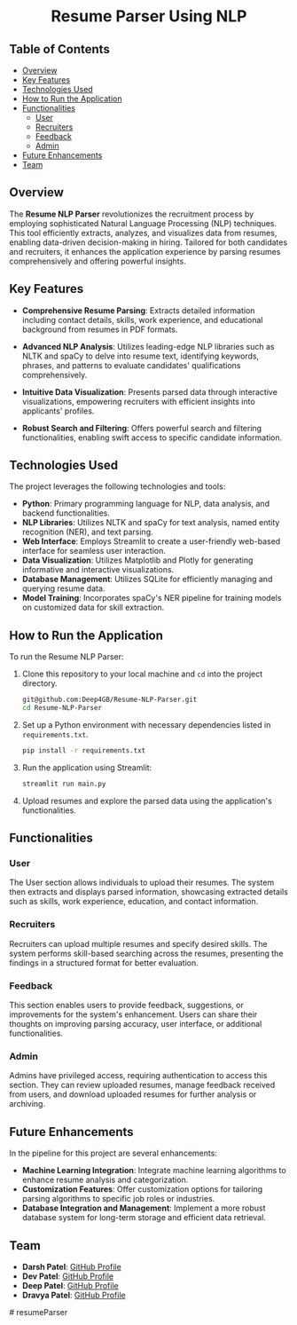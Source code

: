<center>

# Resume Parser Using NLP

</center>

## Table of Contents
- [Overview](#overview)
- [Key Features](#key-features)
- [Technologies Used](#technologies-used)
- [How to Run the Application](#how-to-run-the-application)
- [Functionalities](#functionalities)
  - [User](#user)
  - [Recruiters](#recruiters)
  - [Feedback](#feedback)
  - [Admin](#admin)
- [Future Enhancements](#future-enhancements)
- [Team](#team)

## Overview

The **Resume NLP Parser** revolutionizes the recruitment process by employing sophisticated Natural Language Processing (NLP) techniques. This tool efficiently extracts, analyzes, and visualizes data from resumes, enabling data-driven decision-making in hiring. Tailored for both candidates and recruiters, it enhances the application experience by parsing resumes comprehensively and offering powerful insights.

## Key Features

- **Comprehensive Resume Parsing**: Extracts detailed information including contact details, skills, work experience, and educational background from resumes in PDF formats.

- **Advanced NLP Analysis**: Utilizes leading-edge NLP libraries such as NLTK and spaCy to delve into resume text, identifying keywords, phrases, and patterns to evaluate candidates' qualifications comprehensively.

- **Intuitive Data Visualization**: Presents parsed data through interactive visualizations, empowering recruiters with efficient insights into applicants' profiles.

- **Robust Search and Filtering**: Offers powerful search and filtering functionalities, enabling swift access to specific candidate information.

## Technologies Used

The project leverages the following technologies and tools:

- **Python**: Primary programming language for NLP, data analysis, and backend functionalities.
- **NLP Libraries**: Utilizes NLTK and spaCy for text analysis, named entity recognition (NER), and text parsing.
- **Web Interface**: Employs Streamlit to create a user-friendly web-based interface for seamless user interaction.
- **Data Visualization**: Utilizes Matplotlib and Plotly for generating informative and interactive visualizations.
- **Database Management**: Utilizes SQLite for efficiently managing and querying resume data.
- **Model Training**: Incorporates spaCy's NER pipeline for training models on customized data for skill extraction.

## How to Run the Application

To run the Resume NLP Parser:

1. Clone this repository to your local machine and ``cd`` into the project directory.
    ``` bash
    git@github.com:Deep4GB/Resume-NLP-Parser.git
    cd Resume-NLP-Parser
    ```
2. Set up a Python environment with necessary dependencies listed in `requirements.txt`.
    ``` bash
    pip install -r requirements.txt
    ```
3. Run the application using Streamlit:
    ```bash
    streamlit run main.py
    ```
4. Upload resumes and explore the parsed data using the application's functionalities.

## Functionalities

### User

The User section allows individuals to upload their resumes. The system then extracts and displays parsed information, showcasing extracted details such as skills, work experience, education, and contact information.

### Recruiters

Recruiters can upload multiple resumes and specify desired skills. The system performs skill-based searching across the resumes, presenting the findings in a structured format for better evaluation.

### Feedback

This section enables users to provide feedback, suggestions, or improvements for the system's enhancement. Users can share their thoughts on improving parsing accuracy, user interface, or additional functionalities.

### Admin

Admins have privileged access, requiring authentication to access this section. They can review uploaded resumes, manage feedback received from users, and download uploaded resumes for further analysis or archiving.

## Future Enhancements

In the pipeline for this project are several enhancements:

- **Machine Learning Integration**: Integrate machine learning algorithms to enhance resume analysis and categorization.
- **Customization Features**: Offer customization options for tailoring parsing algorithms to specific job roles or industries.
- **Database Integration and Management**: Implement a more robust database system for long-term storage and efficient data retrieval.

## Team

- **Darsh Patel**: [GitHub Profile](https://github.com/darsh8692)
- **Dev Patel**: [GitHub Profile](https://github.com/Devv64bit)
- **Deep Patel**: [GitHub Profile](https://github.com/Deep4GB)
- **Dravya Patel**: [GitHub Profile](https://github.com/dravyaaa)

#   r e s u m e P a r s e r  
 